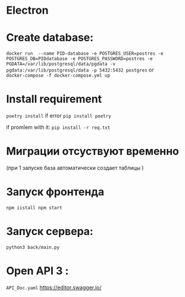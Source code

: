 # Electron

# Create database:
```docker run  --name PID-database -e POSTGRES_USER=postres -e POSTGRES_DB=PIDdatabase -e POSTGRES_PASSWORD=postres -e PGDATA=/var/lib/postgresql/data/pgdata -v pgdata:/var/lib/postgresql/data -p 5432:5432 postgres```
or  
```docker-compose -f docker-compose.yml up```
# Install requirement
```poetry install```
 if error `pip install poetry`

if promlem with it:
`pip install -r req.txt`

# Миграции отсуствуют временно
(при 1 запуске база автоматически создает таблицы ) 
# Запуск фронтенда 
`npm iistall
npm start`
# Запуск сервера: 
`python3 back/main.py`

# Open API 3 :
```API_Doc.yaml```
https://editor.swagger.io/
